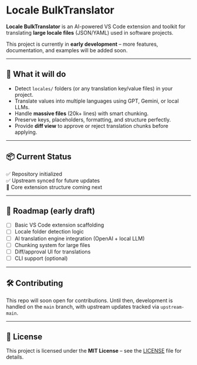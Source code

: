 # Locale BulkTranslator

**Locale BulkTranslator** is an AI-powered VS Code extension and toolkit for translating **large locale files** (JSON/YAML) used in software projects.

This project is currently in **early development** – more features, documentation, and examples will be added soon.

---

## 🚀 What it will do

- Detect `locales/` folders (or any translation key/value files) in your project.
- Translate values into multiple languages using GPT, Gemini, or local LLMs.
- Handle **massive files** (20k+ lines) with smart chunking.
- Preserve keys, placeholders, formatting, and structure perfectly.
- Provide **diff view** to approve or reject translation chunks before applying.

---

## 📦 Current Status

✅ Repository initialized  
✅ Upstream synced for future updates  
🚧 Core extension structure coming next

---

## 📌 Roadmap (early draft)

- [ ] Basic VS Code extension scaffolding  
- [ ] Locale folder detection logic  
- [ ] AI translation engine integration (OpenAI + local LLM)  
- [ ] Chunking system for large files  
- [ ] Diff/approval UI for translations  
- [ ] CLI support (optional)

---

## 🛠 Contributing

This repo will soon open for contributions. Until then, development is handled on the `main` branch, with upstream updates tracked via `upstream-main`.

---

## 📄 License

This project is licensed under the **MIT License** – see the [LICENSE](LICENSE) file for details.